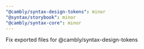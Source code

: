 ```yaml
---
"@cambly/syntax-design-tokens": minor
"@syntax/storybook": minor
"@cambly/syntax-core": minor
---
```


Fix exported files for @cambly/syntax-design-tokens
